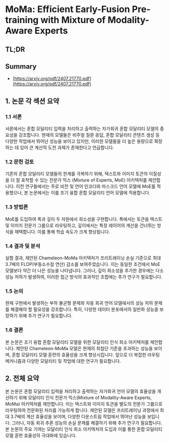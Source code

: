# MoMa: Efficient Early-Fusion Pre-training with Mixture of Modality-Aware Experts
## TL;DR
## Summary
- [https://arxiv.org/pdf/2407.21770.pdf](https://arxiv.org/pdf/2407.21770.pdf)

## 1. 논문 각 섹션 요약

### 1.1 서론
서론에서는 혼합 모달리티 입력을 처리하고 출력하는 자가회귀 혼합 모달리티 모델의 중요성을 강조합니다. 현재의 모델들은 비주얼 질문 응답, 혼합 모달리티 콘텐츠 생성 등 다양한 작업에서 뛰어난 성능을 보이고 있지만, 이러한 모델들을 더 높은 용량으로 확장하는 데 있어 큰 계산적 도전 과제가 존재한다고 언급합니다.

### 1.2 문헌 검토
기존의 혼합 모달리티 모델들의 한계를 극복하기 위해, 텍스트와 이미지 토큰의 이질성을 더 잘 포착할 수 있는 전문가 믹스 (Mixture of Experts, MoE) 아키텍처를 제안합니다. 이전 연구들에서는 주로 비전 및 언어 인코더와 마스크드 언어 모델에 MoE를 적용했으나, 본 논문에서는 이를 조기 융합 혼합 모달리티 언어 모델에 적용합니다.

### 1.3 방법론
MoE를 도입하여 폭과 깊이 두 차원에서 희소성을 구현합니다. 폭에서는 토큰을 텍스트 및 이미지 전문가 그룹으로 라우팅하고, 깊이에서는 특정 레이어의 계산을 건너뛰는 방식을 채택합니다. 이를 통해 학습 속도가 크게 향상됩니다.

### 1.4 결과 및 분석
실험 결과, 제안된 Chameleon-MoMa 아키텍처가 프리트레이닝 손실 기준으로 최대 3.7배의 FLOP(부동소수점 연산) 감소를 보여주었습니다. 이는 동일한 조건에서 MoE 모델보다 약간 더 나은 성능을 나타냅니다. 그러나, 깊이 희소성을 추가한 경우에는 다소 성능 저하가 발생하여, 이러한 접근 방식의 효과적인 조합에는 추가 연구가 필요합니다.

### 1.5 논의
현재 구현에서 발생하는 부하 불균형 문제와 자동 회귀 언어 모델에서의 성능 저하 문제를 해결해야 할 필요성을 강조합니다. 특히, 다양한 데이터 분포에서의 일반화 성능을 보장하기 위해 추가 연구가 필요합니다.

### 1.6 결론
본 논문은 조기 융합 혼합 모달리티 모델을 위한 모달리티 인식 희소 아키텍처를 제안합니다. 제안된 Chameleon-MoMa 모델은 현재의 최첨단 기준을 초과하는 성능을 보이며, 혼합 모달리티 모델 훈련의 효율성을 크게 향상시킵니다. 앞으로 더 복잡한 라우팅 메커니즘과 다양한 모달리티 및 작업에 대한 연구가 필요합니다.

## 2. 전체 요약
본 논문은 혼합 모달리티 입력을 처리하고 출력하는 자가회귀 언어 모델의 효율성을 개선하기 위해 모달리티 인식 전문가 믹스(Mixture of Modality-Aware Experts, MoMa) 아키텍처를 제안합니다. 이는 텍스트와 이미지 토큰을 별도의 전문가 그룹으로 라우팅하여 전문화된 처리를 가능하게 합니다. 제안된 모델은 프리트레이닝 과정에서 최대 3.7배의 계산 효율성을 보이며, 다양한 다운스트림 작업에서 뛰어난 성능을 보입니다. 그러나, 자동 회귀 추론 성능의 손실 문제를 해결하기 위해 추가 연구가 필요합니다. 본 논문의 주요 기여는 모달리티 인식 희소 아키텍처의 도입과 이를 통한 혼합 모달리티 모델 훈련 효율성의 극대화에 있습니다.